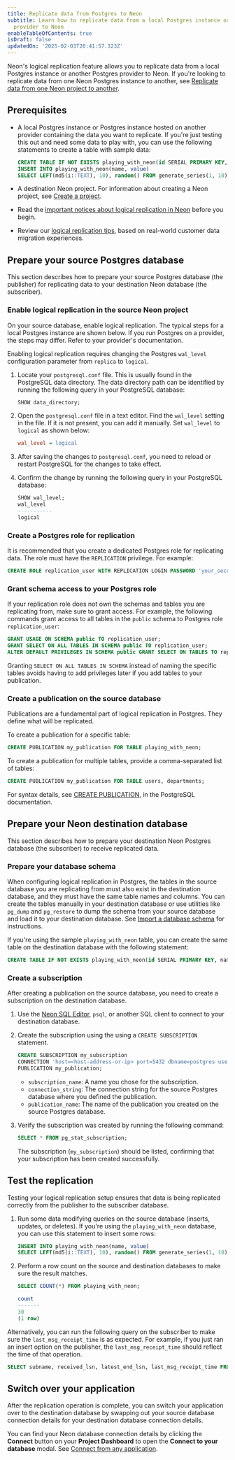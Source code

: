 ```yaml
---
title: Replicate data from Postgres to Neon
subtitle: Learn how to replicate data from a local Postgres instance or another Postgres
  provider to Neon
enableTableOfContents: true
isDraft: false
updatedOn: '2025-02-03T20:41:57.323Z'
---
```


<LRBeta/>

Neon's logical replication feature allows you to replicate data from a local Postgres instance or another Postgres provider to Neon. If you're looking to replicate data from one Neon Postgres instance to another, see [Replicate data from one Neon project to another](/docs/guides/logical-replication-neon-to-neon).

## Prerequisites

- A local Postgres instance or Postgres instance hosted on another provider containing the data you want to replicate. If you're just testing this out and need some data to play with, you can use the following statements to create a table with sample data:

  ```sql shouldWrap
  CREATE TABLE IF NOT EXISTS playing_with_neon(id SERIAL PRIMARY KEY, name TEXT NOT NULL, value REAL);
  INSERT INTO playing_with_neon(name, value)
  SELECT LEFT(md5(i::TEXT), 10), random() FROM generate_series(1, 10) s(i);
  ```

- A destination Neon project. For information about creating a Neon project, see [Create a project](/docs/manage/projects#create-a-project).
- Read the [important notices about logical replication in Neon](/docs/guides/logical-replication-neon#important-notices) before you begin.
- Review our [logical replication tips](/docs/guides/logical-replication-tips), based on real-world customer data migration experiences.

<Steps>

## Prepare your source Postgres database

This section describes how to prepare your source Postgres database (the publisher) for replicating data to your destination Neon database (the subscriber).

### Enable logical replication in the source Neon project

On your source database, enable logical replication. The typical steps for a local Postgres instance are shown below. If you run Postgres on a provider, the steps may differ. Refer to your provider's documentation.

Enabling logical replication requires changing the Postgres `wal_level` configuration parameter from `replica` to `logical`.

1. Locate your `postgresql.conf` file. This is usually found in the PostgreSQL data directory. The data directory path can be identified by running the following query in your PostgreSQL database:

   ```sql
   SHOW data_directory;
   ```

2. Open the `postgresql.conf` file in a text editor. Find the `wal_level` setting in the file. If it is not present, you can add it manually. Set `wal_level` to `logical` as shown below:

   ```ini
   wal_level = logical
   ```

3. After saving the changes to `postgresql.conf`, you need to reload or restart PostgreSQL for the changes to take effect.

4. Confirm the change by running the following query in your PostgreSQL database:

   ```sql
   SHOW wal_level;
   wal_level
   -----------
   logical
   ```

### Create a Postgres role for replication

It is recommended that you create a dedicated Postgres role for replicating data. The role must have the `REPLICATION` privilege. For example:

```sql
CREATE ROLE replication_user WITH REPLICATION LOGIN PASSWORD 'your_secure_password';
```

### Grant schema access to your Postgres role

If your replication role does not own the schemas and tables you are replicating from, make sure to grant access. For example, the following commands grant access to all tables in the `public` schema to Postgres role `replication_user`:

```sql
GRANT USAGE ON SCHEMA public TO replication_user;
GRANT SELECT ON ALL TABLES IN SCHEMA public TO replication_user;
ALTER DEFAULT PRIVILEGES IN SCHEMA public GRANT SELECT ON TABLES TO replication_user;
```

Granting `SELECT ON ALL TABLES IN SCHEMA` instead of naming the specific tables avoids having to add privileges later if you add tables to your publication.

### Create a publication on the source database

Publications are a fundamental part of logical replication in Postgres. They define what will be replicated.

To create a publication for a specific table:

```sql shouldWrap
CREATE PUBLICATION my_publication FOR TABLE playing_with_neon;
```

To create a publication for multiple tables, provide a comma-separated list of tables:

```sql shouldWrap
CREATE PUBLICATION my_publication FOR TABLE users, departments;
```

For syntax details, see [CREATE PUBLICATION](https://www.postgresql.org/docs/current/sql-createpublication.html), in the PostgreSQL documentation.

## Prepare your Neon destination database

This section describes how to prepare your destination Neon Postgres database (the subscriber) to receive replicated data.

### Prepare your database schema

When configuring logical replication in Postgres, the tables in the source database you are replicating from must also exist in the destination database, and they must have the same table names and columns. You can create the tables manually in your destination database or use utilities like `pg_dump` and `pg_restore` to dump the schema from your source database and load it to your destination database. See [Import a database schema](/docs/import/import-schema-only) for instructions.

If you're using the sample `playing_with_neon` table, you can create the same table on the destination database with the following statement:

```sql shouldWrap
CREATE TABLE IF NOT EXISTS playing_with_neon(id SERIAL PRIMARY KEY, name TEXT NOT NULL, value REAL);
```

### Create a subscription

After creating a publication on the source database, you need to create a subscription on the destination database.

1. Use the [Neon SQL Editor](/docs/get-started-with-neon/query-with-neon-sql-editor), `psql`, or another SQL client to connect to your destination database.
2. Create the subscription using the using a `CREATE SUBSCRIPTION` statement.

   ```sql
   CREATE SUBSCRIPTION my_subscription
   CONNECTION 'host=<host-address-or-ip> port=5432 dbname=postgres user=replication_user password=replication_user_password'
   PUBLICATION my_publication;
   ```

   - `subscription_name`: A name you chose for the subscription.
   - `connection_string`: The connection string for the source Postgres database where you defined the publication.
   - `publication_name`: The name of the publication you created on the source Postgres database.

3. Verify the subscription was created by running the following command:

   ```sql
   SELECT * FROM pg_stat_subscription;
   ```

   The subscription (`my_subscription`) should be listed, confirming that your subscription has been created successfully.

## Test the replication

Testing your logical replication setup ensures that data is being replicated correctly from the publisher to the subscriber database.

1. Run some data modifying queries on the source database (inserts, updates, or deletes). If you're using the `playing_with_neon` database, you can use this statement to insert some rows:

   ```sql
   INSERT INTO playing_with_neon(name, value)
   SELECT LEFT(md5(i::TEXT), 10), random() FROM generate_series(1, 10) s(i);
   ```

2. Perform a row count on the source and destination databases to make sure the result matches.

   ```sql
   SELECT COUNT(*) FROM playing_with_neon;

   count
   -------
   30
   (1 row)
   ```

Alternatively, you can run the following query on the subscriber to make sure the `last_msg_receipt_time` is as expected. For example, if you just ran an insert option on the publisher, the `last_msg_receipt_time` should reflect the time of that operation.

```sql
SELECT subname, received_lsn, latest_end_lsn, last_msg_receipt_time FROM pg_catalog.pg_stat_subscription;
```

## Switch over your application

After the replication operation is complete, you can switch your application over to the destination database by swapping out your source database connection details for your destination database connection details.

You can find your Neon database connection details by clicking the **Connect** button on your **Project Dashboard** to open the **Connect to your database** modal. See [Connect from any application](/docs/connect/connect-from-any-app).

</Steps>

